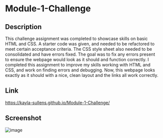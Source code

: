 # Module-1-Challenge

## Description

This challenge assignment was completed to showcase skills on basic HTML and CSS. A starter code was given, and needed to be refactored to meet certain acceptance criteria. The CSS style sheet also needed to be consolidated and have errors fixed. The goal was to fix any errors present to ensure the webpage would look as it should and function correctly. I completed this assignment to improve my skills working with HTML and CSS, and work on finding errors and debugging. Now, this webpage looks exactly as it should with a nice, clean layout and the links all work correctly.

## Link

https://kayla-sullens.github.io/Module-1-Challenge/

## Screenshot

![image](https://github.com/Kayla-Sullens/Module-1-Challenge/assets/134717855/a3328791-b30a-4ba6-ac8b-b2d8aa1186ed)
